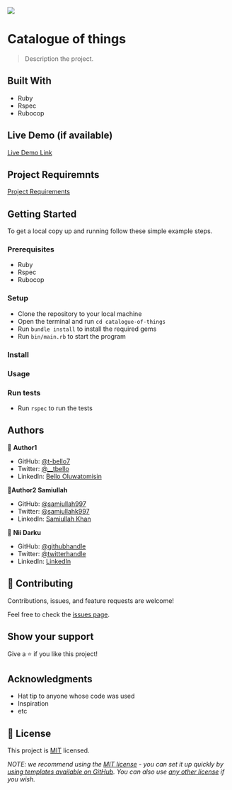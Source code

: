 ![](https://img.shields.io/badge/Microverse-blueviolet)

# Catalogue of things

> Description the project.


## Built With

- Ruby
- Rspec
- Rubocop

## Live Demo (if available)

[Live Demo Link](https://livedemo.com)

## Project Requiremnts

[Project Requirements](https://github.com/microverseinc/curriculum-ruby/blob/main/group-capstone/catalog_of_my_things.md)

## Getting Started

To get a local copy up and running follow these simple example steps.

### Prerequisites

- Ruby
- Rspec
- Rubocop


### Setup

- Clone the repository to your local machine
- Open the terminal and run `cd catalogue-of-things`
- Run `bundle install` to install the required gems
- Run `bin/main.rb` to start the program

### Install

### Usage

### Run tests

- Run `rspec` to run the tests


## Authors

👤 **Author1**

- GitHub: [@t-bello7](https://github.com/t-bello7)
- Twitter: [@__tbello](https://twitter.com/__tbello)
- LinkedIn: [Bello Oluwatomisin](https://linkedin.com/in/tbello7)

👤**Author2 Samiullah**

- GitHub: [@samiullah997](https://github.com/samiullah997)
- Twitter: [@samiullahk997](https://twitter.com/samiullahk997)
- LinkedIn: [Samiullah Khan](https://www.linkedin.com/in/samiullah-khan-2702b7171/)

👤 **Nii Darku**

- GitHub: [@githubhandle](https://github.com/niicode)
- Twitter: [@twitterhandle](https://twitter.com/niicode)
- LinkedIn: [LinkedIn](https://linkedin.com/in/niicode)

## 🤝 Contributing

Contributions, issues, and feature requests are welcome!

Feel free to check the [issues page](../../issues/).

## Show your support

Give a ⭐️ if you like this project!

## Acknowledgments

- Hat tip to anyone whose code was used
- Inspiration
- etc

## 📝 License

This project is [MIT](./LICENSE) licensed.

_NOTE: we recommend using the [MIT license](https://choosealicense.com/licenses/mit/) - you can set it up quickly by [using templates available on GitHub](https://docs.github.com/en/communities/setting-up-your-project-for-healthy-contributions/adding-a-license-to-a-repository). You can also use [any other license](https://choosealicense.com/licenses/) if you wish._

